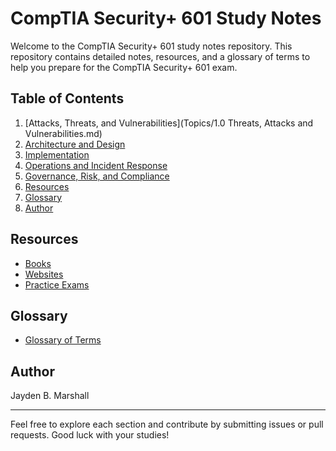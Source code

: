 # CompTIA Security+ 601 Study Notes

Welcome to the CompTIA Security+ 601 study notes repository. This repository contains detailed notes, resources, and a glossary of terms to help you prepare for the CompTIA Security+ 601 exam.

## Table of Contents

1. [Attacks, Threats, and Vulnerabilities](Topics/1.0 Threats, Attacks and Vulnerabilities.md)
2. [Architecture and Design](Topics/2.0_Architecture_Design.md)
3. [Implementation](Topics/3.0_Implementation.md)
4. [Operations and Incident Response](Topics/4.0_Operations_Incident_Response.md)
5. [Governance, Risk, and Compliance](Topics/5.0_Governance_Risk_Compliance.md)
6. [Resources](#resources)
7. [Glossary](Glossary.md)
8. [Author](#author)

## Resources

- [Books](Resources/Books.md)
- [Websites](Resources/Websites.md)
- [Practice Exams](Resources/Practice_Exams.md)

## Glossary

- [Glossary of Terms](Glossary.md)

## Author

Jayden B. Marshall

---

Feel free to explore each section and contribute by submitting issues or pull requests. Good luck with your studies!
